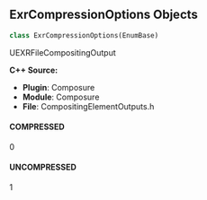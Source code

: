 ## ExrCompressionOptions Objects

```python
class ExrCompressionOptions(EnumBase)
```

UEXRFileCompositingOutput

**C++ Source:**

- **Plugin**: Composure
- **Module**: Composure
- **File**: CompositingElementOutputs.h

<a id="unreal.ExrCompressionOptions.COMPRESSED"></a>

#### COMPRESSED

0

<a id="unreal.ExrCompressionOptions.UNCOMPRESSED"></a>

#### UNCOMPRESSED

1

<a id="unreal.AnimLayerType"></a>